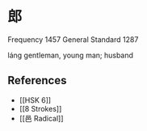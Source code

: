 # 郎
Frequency 1457
General Standard 1287

láng
gentleman, young man; husband

## References
- [[HSK 6]]
- [[8 Strokes]]
- [[邑 Radical]]